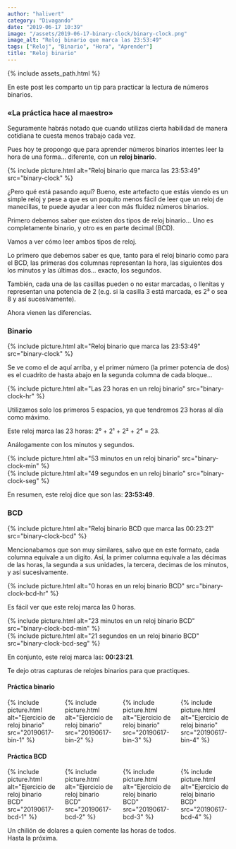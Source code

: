 ```yaml
---
author: "halivert"
category: "Divagando"
date: "2019-06-17 10:39"
image: "/assets/2019-06-17-binary-clock/binary-clock.png"
image_alt: "Reloj binario que marca las 23:53:49"
tags: ["Reloj", "Binario", "Hora", "Aprender"]
title: "Reloj binario"
---
```


{% include assets_path.html %}

En este post les comparto un tip para practicar la lectura de números
binarios.

### «La práctica hace al maestro»
<!-- Seguir leyendo -->
Seguramente habrás notado que cuando utilizas cierta habilidad de manera
cotidiana te cuesta menos trabajo cada vez.

Pues hoy te propongo que para aprender números binarios intentes leer la hora
de una forma... diferente, con un **reloj binario**.

<article>
  {%
    include picture.html
      alt="Reloj binario que marca las 23:53:49"
      src="binary-clock"
  %}
</article>

¿Pero qué está pasando aquí? Bueno, este artefacto que estás viendo es un
simple reloj y pese a que es un poquito menos fácil de leer que un reloj de
manecillas, te puede ayudar a leer con más fluidez números binarios.

Primero debemos saber que existen dos tipos de reloj binario... Uno es
completamente binario, y otro es en parte decimal (BCD).

Vamos a ver cómo leer ambos tipos de reloj.

Lo primero que debemos saber es que, tanto para el reloj binario como para el
BCD, las primeras dos columnas representan la hora, las siguientes dos los
minutos y las últimas dos... exacto, los segundos.

También, cada una de las casillas pueden o no estar marcadas, o llenitas y
representan una potencia de 2 (e.g. si la casilla 3 está marcada, es 2³ o sea
8 y así sucesivamente).

Ahora vienen las diferencias.

### Binario
<article>
  {%
    include picture.html
      alt="Reloj binario que marca las 23:53:49"
      src="binary-clock"
  %}
</article>

Se ve como el de aquí arriba, y el primer número (la primer potencia de dos)
es el cuadrito de hasta abajo en la segunda columna de cada bloque...
<article class="columns">
  <div class="column">
    {%
      include picture.html
        alt="Las 23 horas en un reloj binario"
        src="binary-clock-hr"
    %}
  </div>
  <p class="column">
    Utilizamos solo los primeros 5 espacios, ya que tendremos 23 horas al día
    como máximo.
  </p>
</article>
Este reloj marca las 23 horas: 2⁰ + 2¹ + 2² + 2⁴ = 23.

Análogamente con los minutos y segundos.
<article class="columns">
  <div class="column">
    {%
      include picture.html
        alt="53 minutos en un reloj binario"
        src="binary-clock-min"
    %}
  </div>
  <div class="column">
    {%
      include picture.html
        alt="49 segundos en un reloj binario"
        src="binary-clock-seg"
    %}
  </div>
</article>

En resumen, este reloj dice que son las: **23:53:49**.

### BCD
<article>
  {%
    include picture.html
      alt="Reloj binario BCD que marca las 00:23:21"
      src="binary-clock-bcd"
  %}
</article>

Mencionabamos que son muy similares, salvo que en este formato, cada columna
equivale a un digito. Así, la primer columna equivale a las décimas de las
horas, la segunda a sus unidades, la tercera, decimas de los minutos, y así
sucesivamente.
<article class="columns">
  <div class="column">
    {%
      include picture.html
        alt="0 horas en un reloj binario BCD"
        src="binary-clock-bcd-hr"
    %}
  </div>
  <p class="column">
    Es fácil ver que este reloj marca las 0 horas.
  </p>
</article>

<article class="columns">
  <div class="column">
    {%
      include picture.html
        alt="23 minutos en un reloj binario BCD"
        src="binary-clock-bcd-min"
    %}
  </div>
  <div class="column">
    {%
      include picture.html
        alt="21 segundos en un reloj binario BCD"
        src="binary-clock-bcd-seg"
    %}
  </div>
</article>

En conjunto, este reloj marca las: **00:23:21**.

Te dejo otras capturas de relojes binarios para que practiques.

#### Práctica binario
<div class="columns is-multiline">
  <div class="column">
    {%
      include picture.html
        alt="Ejercicio de reloj binario"
        src="20190617-bin-1"
    %}
  </div>
  <div class="column">
    {%
      include picture.html
        alt="Ejercicio de reloj binario"
        src="20190617-bin-2"
    %}
  </div>
  <div class="column">
    {%
      include picture.html
        alt="Ejercicio de reloj binario"
        src="20190617-bin-3"
    %}
  </div>
  <div class="column">
    {%
      include picture.html
        alt="Ejercicio de reloj binario"
        src="20190617-bin-4"
    %}
  </div>
</div>

#### Práctica BCD
<div class="columns is-multiline">
  <div class="column">
    {%
      include picture.html
        alt="Ejercicio de reloj binario BCD"
        src="20190617-bcd-1"
    %}
  </div>
  <div class="column">
    {%
      include picture.html
        alt="Ejercicio de reloj binario BCD"
        src="20190617-bcd-2"
    %}
  </div>
  <div class="column">
    {%
      include picture.html
        alt="Ejercicio de reloj binario BCD"
        src="20190617-bcd-3"
    %}
  </div>
  <div class="column">
    {%
      include picture.html
        alt="Ejercicio de reloj binario BCD"
        src="20190617-bcd-4"
    %}
  </div>
</div>

Un chilión de dolares a quien comente las horas de todos.<br>
Hasta la próxima.
